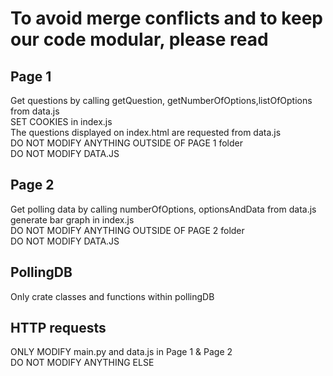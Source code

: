 # To avoid merge conflicts and to keep our code modular, please read

## Page 1
Get questions by calling getQuestion, getNumberOfOptions,listOfOptions from data.js<br>
SET COOKIES in index.js<br>
The questions displayed on index.html are requested from data.js<br>
DO NOT MODIFY ANYTHING OUTSIDE OF PAGE 1 folder<br>
DO NOT MODIFY DATA.JS<br>

## Page 2
Get polling data by calling numberOfOptions, optionsAndData from data.js<br>
generate bar graph in index.js<br>
DO NOT MODIFY ANYTHING OUTSIDE OF PAGE 2 folder<br>
DO NOT MODIFY DATA.JS<br>

## PollingDB
Only crate classes and functions within pollingDB<br>

## HTTP requests
ONLY MODIFY main.py and data.js in Page 1 & Page 2<br>
DO NOT MODIFY ANYTHING ELSE<br>
